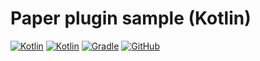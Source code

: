 # Paper plugin sample (Kotlin)

[![Kotlin](https://img.shields.io/badge/java-17-ED8B00.svg?logo=java)](https://www.azul.com/)
[![Kotlin](https://img.shields.io/badge/kotlin-1.6.10-585DEF.svg?logo=kotlin)](http://kotlinlang.org)
[![Gradle](https://img.shields.io/badge/gradle-7.3.3-02303A.svg?logo=gradle)](https://gradle.org)
[![GitHub](https://img.shields.io/github/license/monun/paper-sample)](https://www.gnu.org/licenses/gpl-3.0.html)
